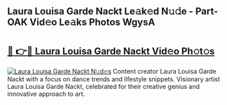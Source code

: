 ## Laura Louisa Garde Nackt Le𝚊k𝚎d N𝚞𝚍e - Part-OAK Vid𝚎o Le𝚊ks Photos WgysA

# <h2><a href="http://fbake4.evod.top/?m=Laura+Louisa+Garde+Nackt">🔗 👉🔴 Laura Louisa Garde Nackt Vid𝚎o Ph𝚘t𝚘s</a></h2>

[![Laura Louisa Garde Nackt N𝚞d𝚎s](https://i.imgur.com/8V9OHl7.gif)](http://fbake4.evod.top/?m=Laura+Louisa+Garde+Nackt)
Content creator Laura Louisa Garde Nackt with a focus on dance trends and lifestyle snippets. Visionary artist Laura Louisa Garde Nackt, celebrated for their creative genius and innovative approach to art. 
